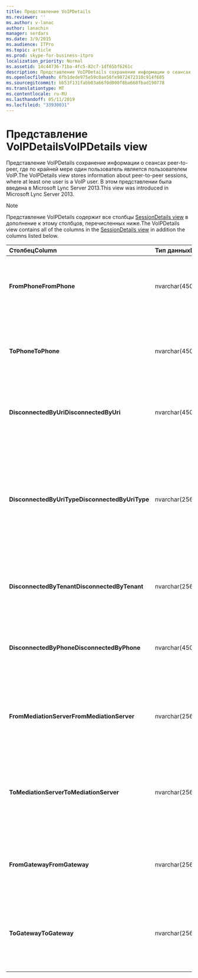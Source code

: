 ```yaml
---
title: Представление VoIPDetails
ms.reviewer: ''
ms.author: v-lanac
author: lanachin
manager: serdars
ms.date: 3/9/2015
ms.audience: ITPro
ms.topic: article
ms.prod: skype-for-business-itpro
localization_priority: Normal
ms.assetid: 14c44736-71ba-4fc5-82c7-1df65bf6261c
description: Представление VoIPDetails сохранение информации о сеансах peer-to-peer, где по крайней мере один пользователь является пользователем VoIP. В этом представлении была введена в Microsoft Lync Server 2013.
ms.openlocfilehash: 6fb1dede975e59c0ae56fe9872472310c914f685
ms.sourcegitcommit: bb53f131fabb03a66f0d000f8ba668fbad190778
ms.translationtype: MT
ms.contentlocale: ru-RU
ms.lasthandoff: 05/11/2019
ms.locfileid: "33930031"
---
```

# <a name="voipdetails-view"></a><span data-ttu-id="ffb38-104">Представление VoIPDetails</span><span class="sxs-lookup"><span data-stu-id="ffb38-104">VoIPDetails view</span></span>
 
<span data-ttu-id="ffb38-105">Представление VoIPDetails сохранение информации о сеансах peer-to-peer, где по крайней мере один пользователь является пользователем VoIP.</span><span class="sxs-lookup"><span data-stu-id="ffb38-105">The VoIPDetails view stores information about peer-to-peer sessions, where at least one user is a VoIP user.</span></span> <span data-ttu-id="ffb38-106">В этом представлении была введена в Microsoft Lync Server 2013.</span><span class="sxs-lookup"><span data-stu-id="ffb38-106">This view was introduced in Microsoft Lync Server 2013.</span></span>
  
> [!NOTE]
> <span data-ttu-id="ffb38-107">Представление VoIPDetails содержит все столбцы [SessionDetails view](sessiondetails-0.md) в дополнение к этому столбцов, перечисленных ниже.</span><span class="sxs-lookup"><span data-stu-id="ffb38-107">The VoIPDetails view contains all of the columns in the [SessionDetails view](sessiondetails-0.md) in addition the columns listed below.</span></span>
  
|<span data-ttu-id="ffb38-108">**Столбец**</span><span class="sxs-lookup"><span data-stu-id="ffb38-108">**Column**</span></span>|<span data-ttu-id="ffb38-109">**Тип данных**</span><span class="sxs-lookup"><span data-stu-id="ffb38-109">**Data Type**</span></span>|<span data-ttu-id="ffb38-110">**Сведения**</span><span class="sxs-lookup"><span data-stu-id="ffb38-110">**Details**</span></span>|
|:-----|:-----|:-----|
|<span data-ttu-id="ffb38-111">**FromPhone**</span><span class="sxs-lookup"><span data-stu-id="ffb38-111">**FromPhone**</span></span> <br/> |<span data-ttu-id="ffb38-112">nvarchar(450)</span><span class="sxs-lookup"><span data-stu-id="ffb38-112">nvarchar(450)</span></span>  <br/> |<span data-ttu-id="ffb38-113">URI-адрес пользователя, запустившего сеанс телефона.</span><span class="sxs-lookup"><span data-stu-id="ffb38-113">Phone URI of the user who started the session.</span></span>  <br/> |
|<span data-ttu-id="ffb38-114">**ToPhone**</span><span class="sxs-lookup"><span data-stu-id="ffb38-114">**ToPhone**</span></span> <br/> |<span data-ttu-id="ffb38-115">nvarchar(450)</span><span class="sxs-lookup"><span data-stu-id="ffb38-115">nvarchar(450)</span></span>  <br/> |<span data-ttu-id="ffb38-116">URI-адрес пользователя, который присоединился к сеансу телефона.</span><span class="sxs-lookup"><span data-stu-id="ffb38-116">Phone URI of the user who joined the session.</span></span>  <br/> |
|<span data-ttu-id="ffb38-117">**DisconnectedByUri**</span><span class="sxs-lookup"><span data-stu-id="ffb38-117">**DisconnectedByUri**</span></span> <br/> |<span data-ttu-id="ffb38-118">nvarchar(450)</span><span class="sxs-lookup"><span data-stu-id="ffb38-118">nvarchar(450)</span></span>  <br/> |<span data-ttu-id="ffb38-119">URI пользователя, отключившегося от сеанса.</span><span class="sxs-lookup"><span data-stu-id="ffb38-119">URI of the user who disconnected the session.</span></span>  <br/> |
|<span data-ttu-id="ffb38-120">**DisconnectedByUriType**</span><span class="sxs-lookup"><span data-stu-id="ffb38-120">**DisconnectedByUriType**</span></span> <br/> |<span data-ttu-id="ffb38-121">nvarchar(256)</span><span class="sxs-lookup"><span data-stu-id="ffb38-121">nvarchar(256)</span></span>  <br/> |<span data-ttu-id="ffb38-122">Тип URI пользователя, отключившегося от сеанса.</span><span class="sxs-lookup"><span data-stu-id="ffb38-122">Type of URI of the user who disconnected the session.</span></span> <span data-ttu-id="ffb38-123">В [таблице UriTypes](uritypes.md) для получения дополнительных сведений см.</span><span class="sxs-lookup"><span data-stu-id="ffb38-123">See the [UriTypes table](uritypes.md) for more information.</span></span> <br/> |
|<span data-ttu-id="ffb38-124">**DisconnectedByTenant**</span><span class="sxs-lookup"><span data-stu-id="ffb38-124">**DisconnectedByTenant**</span></span> <br/> |<span data-ttu-id="ffb38-125">nvarchar(256)</span><span class="sxs-lookup"><span data-stu-id="ffb38-125">nvarchar(256)</span></span>  <br/> |<span data-ttu-id="ffb38-126">Клиент пользователя, отключившегося от сеанса.</span><span class="sxs-lookup"><span data-stu-id="ffb38-126">Tenant of the user who disconnected the session.</span></span>  <br/> |
|<span data-ttu-id="ffb38-127">**DisconnectedByPhone**</span><span class="sxs-lookup"><span data-stu-id="ffb38-127">**DisconnectedByPhone**</span></span> <br/> |<span data-ttu-id="ffb38-128">nvarchar(450)</span><span class="sxs-lookup"><span data-stu-id="ffb38-128">nvarchar(450)</span></span>  <br/> |<span data-ttu-id="ffb38-129">URI-адрес пользователя, отключившегося от сеанса телефона.</span><span class="sxs-lookup"><span data-stu-id="ffb38-129">Phone URI of the user who disconnected the session.</span></span>  <br/> |
|<span data-ttu-id="ffb38-130">**FromMediationServer**</span><span class="sxs-lookup"><span data-stu-id="ffb38-130">**FromMediationServer**</span></span> <br/> |<span data-ttu-id="ffb38-131">nvarchar(256)</span><span class="sxs-lookup"><span data-stu-id="ffb38-131">nvarchar(256)</span></span>  <br/> |<span data-ttu-id="ffb38-132">Сервер-посредник пользователя, запустившего сеанс.</span><span class="sxs-lookup"><span data-stu-id="ffb38-132">Mediation Server used by the user who started the session.</span></span>  <br/> |
|<span data-ttu-id="ffb38-133">**ToMediationServer**</span><span class="sxs-lookup"><span data-stu-id="ffb38-133">**ToMediationServer**</span></span> <br/> |<span data-ttu-id="ffb38-134">nvarchar(256)</span><span class="sxs-lookup"><span data-stu-id="ffb38-134">nvarchar(256)</span></span>  <br/> |<span data-ttu-id="ffb38-135">Сервер-посредник пользователя, который присоединился к сеансу.</span><span class="sxs-lookup"><span data-stu-id="ffb38-135">Mediation Server used by the user who joined the session.</span></span>  <br/> |
|<span data-ttu-id="ffb38-136">**FromGateway**</span><span class="sxs-lookup"><span data-stu-id="ffb38-136">**FromGateway**</span></span> <br/> |<span data-ttu-id="ffb38-137">nvarchar(256)</span><span class="sxs-lookup"><span data-stu-id="ffb38-137">nvarchar(256)</span></span>  <br/> |<span data-ttu-id="ffb38-138">Шлюз, используемый пользователем, запустившим сеанс.</span><span class="sxs-lookup"><span data-stu-id="ffb38-138">Gateway used by the user who started the session.</span></span>  <br/> |
|<span data-ttu-id="ffb38-139">**ToGateway**</span><span class="sxs-lookup"><span data-stu-id="ffb38-139">**ToGateway**</span></span> <br/> |<span data-ttu-id="ffb38-140">nvarchar(256)</span><span class="sxs-lookup"><span data-stu-id="ffb38-140">nvarchar(256)</span></span>  <br/> |<span data-ttu-id="ffb38-141">Шлюз, используемый пользователем, который присоединился к сеансу.</span><span class="sxs-lookup"><span data-stu-id="ffb38-141">Gateway used by the user who joined the session.</span></span>  <br/> |
   

